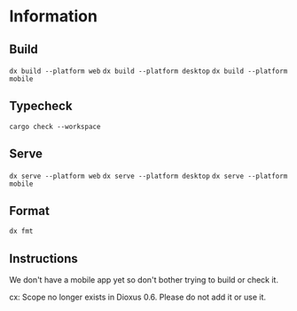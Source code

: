 # Information

## Build

`dx build --platform web`
`dx build --platform desktop`
`dx build --platform mobile`

## Typecheck

`cargo check --workspace`

## Serve

`dx serve --platform web`
`dx serve --platform desktop`
`dx serve --platform mobile`

## Format

`dx fmt`

## Instructions

We don't have a mobile app yet so don't bother trying to build or check it.

cx: Scope no longer exists in Dioxus 0.6. Please do not add it or use it.